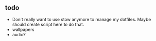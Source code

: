 ## todo
- Don't really want to use stow anymore to manage my dotfiles. Maybe should create
script here to do that.
- wallpapers
- audio?
